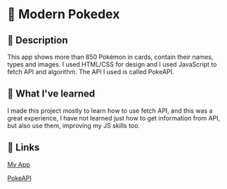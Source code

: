 ﻿# 🐾 Modern Pokedex
 
 ## 📜 Description
 
 This app shows more than 850 Pokémon in cards, contain their names, types and images. I used HTML/CSS for design and I used JavaScript to fetch API and algorithm. The API I used is called PokeAPI.
 
 
 ## 📖 What I've learned
 
 I made this project mostly to learn how to use fetch API, and this was a great experience, I have not learned just how to get information from API, but also use them, improving my JS skills too.
 
 ## 📝 Links

[My App](https://modern-pokedex.netlify.app)

[PokeAPI](https://pokeapi.co/)
